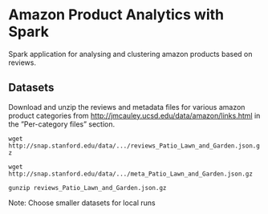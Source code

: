 # Amazon Product Analytics with Spark

Spark application for analysing and clustering amazon products based on reviews.

## Datasets

Download and unzip the reviews and metadata files for various amazon product categories
from http://jmcauley.ucsd.edu/data/amazon/links.html in the ”Per-category files” section. 


`wget http://snap.stanford.edu/data/.../reviews_Patio_Lawn_and_Garden.json.gz`

`wget http://snap.stanford.edu/data/.../meta_Patio_Lawn_and_Garden.json.gz`

`gunzip reviews_Patio_Lawn_and_Garden.json.gz`

Note: Choose smaller datasets for local runs
